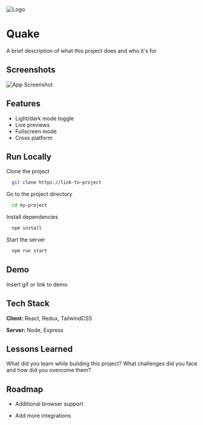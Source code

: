 
![Logo](https://dev-to-uploads.s3.amazonaws.com/uploads/articles/th5xamgrr6se0x5ro4g6.png)


# Quake

A brief description of what this project does and who it's for


## Screenshots

![App Screenshot](https://via.placeholder.com/468x300?text=App+Screenshot+Here)


## Features

- Light/dark mode toggle
- Live previews
- Fullscreen mode
- Cross platform


## Run Locally

Clone the project

```bash
  git clone https://link-to-project
```

Go to the project directory

```bash
  cd my-project
```

Install dependencies

```bash
  npm install
```

Start the server

```bash
  npm run start
```


## Demo

Insert gif or link to demo


## Tech Stack

**Client:** React, Redux, TailwindCSS

**Server:** Node, Express


## Lessons Learned

What did you learn while building this project? What challenges did you face and how did you overcome them?


## Roadmap

- Additional browser support

- Add more integrations